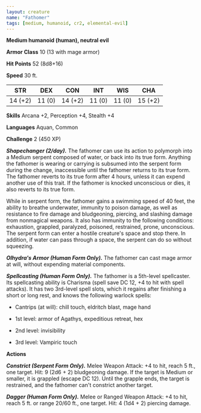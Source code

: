 ```yaml
---
layout: creature
name: "Fathomer"
tags: [medium, humanoid, cr2, elemental-evil]
---
```


**Medium humanoid (human), neutral evil**

**Armor Class** 10 (13 with mage armor)

**Hit Points** 52 (8d8+16)

**Speed** 30 ft.

|   STR   |   DEX   |   CON   |   INT   |   WIS   |   CHA   |
|:-----:|:-----:|:-----:|:-----:|:-----:|:-----:|
| 14 (+2) | 11 (0) | 14 (+2) | 11 (0) | 11 (0) | 15 (+2) |

**Skills** Arcana +2, Perception +4, Stealth +4

**Languages** Aquan, Common

**Challenge** 2 (450 XP)

***Shapechanger (2/day).*** The fathomer can use its action to polymorph into a Medium serpent composed of water, or back into its true form. Anything the fathomer is wearing or carrying is subsumed into the serpent form during the change, inaccessible until the fathomer returns to its true form. The fathomer reverts to its true form after 4 hours, unless it can expend another use of this trait. If the fathomer is knocked unconscious or dies, it also reverts to its true form.

While in serpent form, the fathomer gains a swimming speed of 40 feet, the ability to breathe underwater, immunity to poison damage, as well as resistance to fire damage and bludgeoning, piercing, and slashing damage from nonmagical weapons. It also has immunity to the following conditions: exhaustion, grappled, paralyzed, poisoned, restrained, prone, unconscious. The serpent form can enter a hostile creature's space and stop there. In addition, if water can pass through a space, the serpent can do so without squeezing.

***Olhydra's Armor (Human Form Only).*** The fathomer can cast mage armor at will, without expending material components.

***Spellcasting (Human Form Only).*** The fathomer is a 5th-level spellcaster. Its spellcasting ability is Charisma (spell save DC 12, +4 to hit with spell attacks). It has two 3rd-level spell slots, which it regains after finishing a short or long rest, and knows the following warlock spells:

* Cantrips (at will): chill touch, eldritch blast, mage hand

* 1st level: armor of Agathys, expeditious retreat, hex

* 2nd level: invisibility

* 3rd level: Vampiric touch

**Actions**

***Constrict (Serpent Form Only).*** Melee Weapon Attack: +4 to hit, reach 5 ft., one target. Hit: 9 (2d6 + 2) bludgeoning damage. If the target is Medium or smaller, it is grappled (escape DC 12). Until the grapple ends, the target is restrained, and the fathomer can't constrict another target.

***Dagger (Human Form Only).*** Melee or Ranged Weapon Attack: +4 to hit, reach 5 ft. or range 20/60 ft., one target. Hit: 4 (1d4 + 2) piercing damage.

